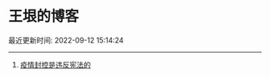 # 王垠的博客

最近更新时间: 2022-09-12 15:14:24

--- 
1. [疫情封控是违反宪法的](https://www.yinwang.org/blog-cn/2022/09/12/lockdown-unconstitutional) 
